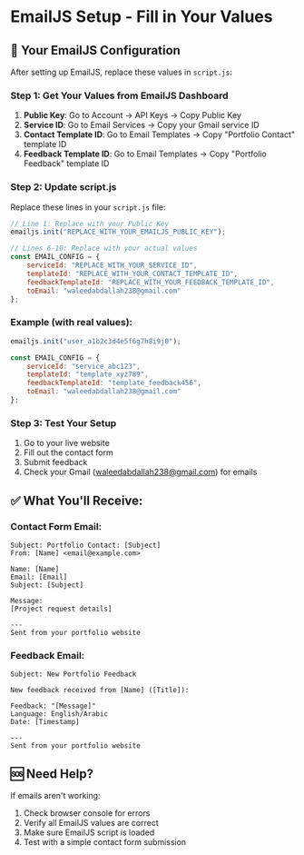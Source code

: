 # EmailJS Setup - Fill in Your Values

## 📧 **Your EmailJS Configuration**

After setting up EmailJS, replace these values in `script.js`:

### **Step 1: Get Your Values from EmailJS Dashboard**

1. **Public Key**: Go to Account → API Keys → Copy Public Key
2. **Service ID**: Go to Email Services → Copy your Gmail service ID
3. **Contact Template ID**: Go to Email Templates → Copy "Portfolio Contact" template ID
4. **Feedback Template ID**: Go to Email Templates → Copy "Portfolio Feedback" template ID

### **Step 2: Update script.js**

Replace these lines in your `script.js` file:

```javascript
// Line 1: Replace with your Public Key
emailjs.init("REPLACE_WITH_YOUR_EMAILJS_PUBLIC_KEY");

// Lines 6-10: Replace with your actual values
const EMAIL_CONFIG = {
    serviceId: "REPLACE_WITH_YOUR_SERVICE_ID",
    templateId: "REPLACE_WITH_YOUR_CONTACT_TEMPLATE_ID", 
    feedbackTemplateId: "REPLACE_WITH_YOUR_FEEDBACK_TEMPLATE_ID",
    toEmail: "waleedabdallah238@gmail.com"
};
```

### **Example (with real values):**
```javascript
emailjs.init("user_a1b2c3d4e5f6g7h8i9j0");

const EMAIL_CONFIG = {
    serviceId: "service_abc123",
    templateId: "template_xyz789",
    feedbackTemplateId: "template_feedback456",
    toEmail: "waleedabdallah238@gmail.com"
};
```

### **Step 3: Test Your Setup**

1. Go to your live website
2. Fill out the contact form
3. Submit feedback
4. Check your Gmail (waleedabdallah238@gmail.com) for emails

## ✅ **What You'll Receive:**

### **Contact Form Email:**
```
Subject: Portfolio Contact: [Subject]
From: [Name] <email@example.com>

Name: [Name]
Email: [Email] 
Subject: [Subject]

Message:
[Project request details]

---
Sent from your portfolio website
```

### **Feedback Email:**
```
Subject: New Portfolio Feedback

New feedback received from [Name] ([Title]):

Feedback: "[Message]"
Language: English/Arabic
Date: [Timestamp]

---
Sent from your portfolio website
```

## 🆘 **Need Help?**

If emails aren't working:
1. Check browser console for errors
2. Verify all EmailJS values are correct
3. Make sure EmailJS script is loaded
4. Test with a simple contact form submission
